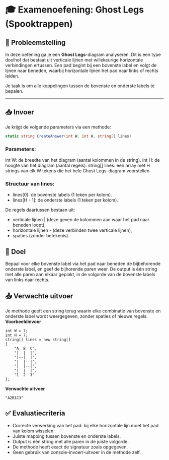 # 🎓 Examenoefening: Ghost Legs (Spooktrappen)

## 🧩 Probleemstelling
In deze oefening ga je een **Ghost Legs**-diagram analyseren. Dit is een type doolhof dat bestaat uit verticale lijnen met willekeurige horizontale verbindingen ertussen. Een pad begint bij een bovenste label en volgt de lijnen naar beneden, waarbij horizontale lijnen het pad naar links of rechts leiden.

Je taak is om alle koppelingen tussen de bovenste en onderste labels te bepalen.

---

## 📥 Invoer

Je krijgt de volgende parameters via een methode:

```csharp
static string CreateAnswer(int W, int H, string[] lines)
```

### Parameters:
int W: de breedte van het diagram (aantal kolommen in de string).
int H: de hoogte van het diagram (aantal regels).
string[] lines: een array met H strings van elk W tekens die het hele Ghost Legs-diagram voorstellen.

### Structuur van lines:
* lines[0]: de bovenste labels (1 teken per kolom).
* lines[H - 1]: de onderste labels (1 teken per kolom).

De regels daartussen bestaan uit:
* verticale lijnen | (deze geven de kolommen aan waar het pad naar beneden loopt),
* horizontale lijnen - (deze verbinden twee verticale lijnen),
* spaties (zonder betekenis).

## 🎯 Doel
Bepaal voor elke bovenste label via het pad naar beneden de bijbehorende onderste label, en geef de bijhorende paren weer.
De output is één string met alle paren aan elkaar geplakt, in de volgorde van de bovenste labels van links naar rechts.

## 📤 Verwachte uitvoer
Je methode geeft een string terug waarin elke combinatie van bovenste en onderste label wordt weergegeven, zonder spaties of nieuwe regels.
__Voorbeeldinvoer__
```
int W = 7;
int H = 7;
string[] lines = new string[]
{
    "A  B  C",
    "|  |  |",
    "|--|  |",
    "|  |--|",
    "|  |--|",
    "|  |  |",
    "1  2  3"
};
```
__Verwachte uitvoer__
```
"A2B1C3"
```
## ✅ Evaluatiecriteria
* Correcte verwerking van het pad: bij elke horizontale lijn moet het pad van kolom wisselen.
* Juiste mapping tussen bovenste en onderste labels.
* Output is één string met alle paren in de juiste volgorde.
* De methode heeft exact de signatuur zoals opgegeven.
* Geen gebruik van console-invoer/-uitvoer in de methode zelf.
